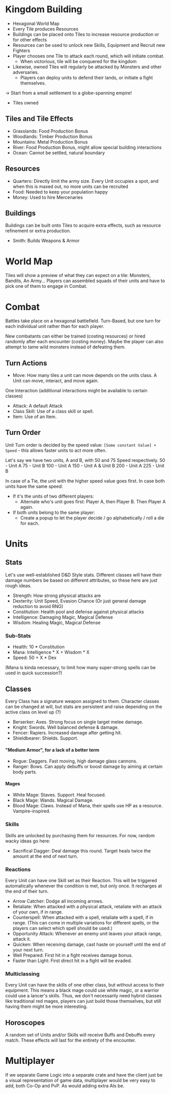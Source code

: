 # Kingdom Building
- Hexagonal World Map
- Every Tile produces Resources
- Buildings can be placed onto Tiles to increase resource production or for other effects 
- Resources can be used to unlock new Skills, Equipment and Recruit new Fighters
- Player chooses one Tile to attack each round, which will initiate combat.
  - When victorious, tile will be conquered for the kingdom
- Likewise, owned Tiles will regularly be attacked by Monsters and other adversaries. 
  - Players can deploy units to defend their lands, or initiate a fight themselves.

-> Start from a small settlement to a globe-spanning empire!
- Tiles owned

## Tiles and Tile Effects
- Grasslands: Food Production Bonus
- Woodlands: Timber Production Bonus
- Mountains: Metal Production Bonus
- River: Food Production Bonus, might allow special building interactions
- Ocean: Cannot be settled, natural boundary

## Resources
- Quarters: Directly limit the army size. Every Unit occupies a spot, and when this is maxed out, no more units can be recruited
- Food: Needed to keep your population happy
- Money: Used to hire Mercenaries

## Buildings
Buildings can be built onto Tiles to acquire extra effects, such as resource refinement or extra production.
- Smith: Builds Weapons & Armor

# World Map
Tiles will show a preview of what they can expect on a tile: Monsters, Bandits, An Army...
Players can assembled squads of their units and have to pick one of them to engage in Combat.

# Combat
Battles take place on a hexagonal battlefield. Turn-Based, but one turn for each individual unit rather than for each player.

New combatants can either be trained (costing resources) or hired randomly after each encounter (costing money). Maybe the player can also attempt to tame wild monsters instead of defeating them.

## Turn Actions
- Move: How many tiles a unit can move depends on the units class. A Unit can move, interact, and move again.

One Interaction (additional interactions might be available to certain classes)
- Attack: A default Attack
- Class Skill: Use of a class skill or spell.
- Item: Use of an Item.

## Turn Order
Unit Turn order is decided by the speed value: `[Some constant Value] + Speed` - this allows faster units to act more often.

Let's say we have two units, A and B, with 50 and 75 Speed respectively. 
50 - Unit A
75 - Unit B
100 - Unit A
150 - Unit A & Unit B
200 - Unit A
225 - Unit B

In case of a Tie, the unit with the higher speed value goes first.
In case both units have the same speed:
- If it's the units of two different players:
  - Alternate who's unit goes first: Player A, then Player B. Then Player A again. 
- If both units belong to the same player:
  - Create a popup to let the player decide / go alphabetically / roll a die for each.

# Units
## Stats
Let's use well-established D&D Style stats. Different classes will have their damage numbers be based on different attributes, so these here are just rough ideas.
- Strength: How strong physical attacks are
- Dexterity: Unit Speed, Evasion Chance (Or just general damage reduction to avoid RNG)
- Constitution: Health pool and defense against physical attacks
- Intelligence: Damaging Magic, Magical Defense
- Wisdom: Healing Magic, Magical Defense

### Sub-Stats
- Health: 10 * Constitution
- Mana: Intelligence * X + Wisdom * X
- Speed: 50 + X * Dex

(Mana is kinda necessary, to limit how many super-strong spells can be used in quick succession?)

## Classes
Every Class has a signature weapon assigned to them. Character classes can be changed at will, but stats are persistent and raise depending on the active class on level up (?)

- Berserker: Axes. Strong focus on single target melee damage.
- Knight: Swords. Well balanced defense & damage.
- Fencer: Rapiers. Increased damage after getting hit.
- Shieldbearer: Shields. Support.

#### "Medium Armor", for a lack of a better term
- Rogue: Daggers. Fast moving, high damage glass cannons.
- Ranger: Bows. Can apply debuffs or boost damage by aiming at certain body parts.

#### Mages
- White Mage: Staves. Support. Heal focused.
- Black Mage: Wands. Magical Damage.
- Blood Mage: Claws. Instead of Mana, their spells use HP as a resource. Vampire-inspired.

### Skills
Skills are unlocked by purchasing them for resources.
For now, random wacky ideas go here:
- Sacrifical Dagger: Deal damage this round. Target heals twice the amount at the end of next turn.

### Reactions
Every Unit can have one Skill set as their Reaction. This will be triggered automatically whenever the condition is met, but only once. It recharges at the end of their turn.

- Arrow Catcher: Dodge all incoming arrows.
- Retaliate: When attacked with a physical attack, retaliate with an attack of your own, if in range.
- Counterspell: When attacked with a spell, retaliate with a spell, if in range. (This can come in multiple variations for different spells, or the players can select which spell should be used.)
- Opportunity Attack: Whenever an enemy unit leaves your attack range, attack it.
- Quicken: When receiving damage, cast haste on yourself until the end of your next turn.
- Well Prepared: First hit in a fight receives damage bonus.
- Faster than Light: First direct hit in a fight will be evaded.

### Multiclassing
Every Unit can have the skills of one other class, but without access to their equipment. This means a black mage could use white magic, or a warrior could use a lancer's skills. Thus, we don't necessarily need hybrid classes like traditional red mages, players can just build those themselves, but still having them might be more interesting.

## Horoscopes
A random set of Units and/or Skills will receive Buffs and Debuffs every match. These effects will last for the entirety of the encounter.

# Multiplayer
If we separate Game Logic into a separate crate and have the client just be a visual representation of game data, multiplayer would be very easy to add, both Co-Op and PvP. As would adding extra AIs be.
